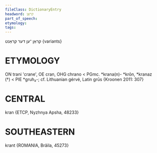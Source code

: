 ```yaml
---
fileClass: DictionaryEntry
headword: קראַן
part_of_speech: 
etymology: 
tags: 
---
```

קראַן
־ען
דער
קראַנט {variants}

ETYMOLOGY
===========
ON trani 'crane', OE cran, OHG chrano < PGmc. *krana(n)-  *krōn, *kranaz (†) < PIE *gruh₂-; cf. Lithuanian gérvė, Latin grūs
{Kroonen 2011: 307}

CENTRAL
========

kran {ETCP, Nyzhnya Apsha, 48233}

SOUTHEASTERN
==============

krant {ROMANIA, Brăila, 45273}
